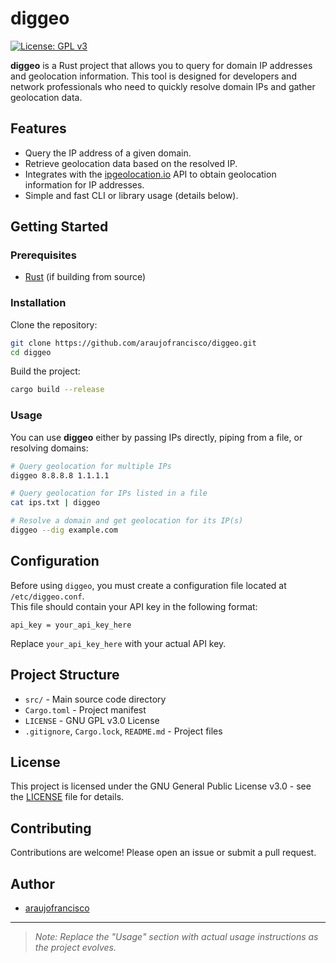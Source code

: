 # diggeo

[![License: GPL v3](https://img.shields.io/badge/License-GPLv3-blue.svg)](LICENSE)

**diggeo** is a Rust project that allows you to query for domain IP addresses and geolocation information. This tool is designed for developers and network professionals who need to quickly resolve domain IPs and gather geolocation data.

## Features

- Query the IP address of a given domain.
- Retrieve geolocation data based on the resolved IP.
- Integrates with the [ipgeolocation.io](https://ipgeolocation.io) API to obtain geolocation information for IP addresses.
- Simple and fast CLI or library usage (details below).

## Getting Started

### Prerequisites

- [Rust](https://www.rust-lang.org/tools/install) (if building from source)

### Installation

Clone the repository:

```bash
git clone https://github.com/araujofrancisco/diggeo.git
cd diggeo
```

Build the project:

```bash
cargo build --release
```

### Usage

You can use **diggeo** either by passing IPs directly, piping from a file, or resolving domains:

```bash
# Query geolocation for multiple IPs
diggeo 8.8.8.8 1.1.1.1

# Query geolocation for IPs listed in a file
cat ips.txt | diggeo

# Resolve a domain and get geolocation for its IP(s)
diggeo --dig example.com
```

## Configuration

Before using `diggeo`, you must create a configuration file located at `/etc/diggeo.conf`.  
This file should contain your API key in the following format:

```
api_key = your_api_key_here
```

Replace `your_api_key_here` with your actual API key.

## Project Structure

- `src/` - Main source code directory
- `Cargo.toml` - Project manifest
- `LICENSE` - GNU GPL v3.0 License
- `.gitignore`, `Cargo.lock`, `README.md` - Project files

## License

This project is licensed under the GNU General Public License v3.0 - see the [LICENSE](LICENSE) file for details.

## Contributing

Contributions are welcome! Please open an issue or submit a pull request.

## Author

- [araujofrancisco](https://github.com/araujofrancisco)

---

> _Note: Replace the "Usage" section with actual usage instructions as the project evolves._